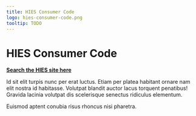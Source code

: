 ```yaml
---
title: HIES Consumer Code
logo: hies-consumer-code.png
tooltip: TODO
---
```


# HIES Consumer Code

[**Search the HIES site here**](https://www.hiesscheme.org.uk)

Id sit elit turpis nunc per erat luctus. Etiam per platea habitant ornare nam elit nostra id habitasse. Volutpat blandit auctor lacus torquent penatibus! Gravida lacinia volutpat dis scelerisque senectus ridiculus elementum.

Euismod aptent conubia risus rhoncus nisi pharetra.
